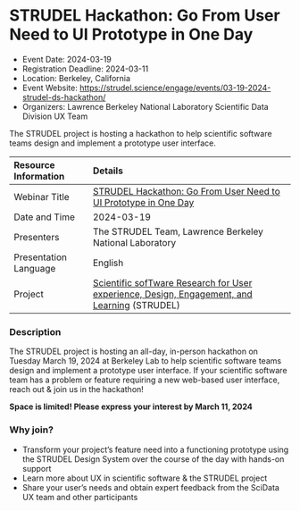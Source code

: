 # STRUDEL Hackathon: Go From User Need to UI Prototype in One Day

- Event Date: 2024-03-19
- Registration Deadline: 2024-03-11
- Location: Berkeley, California
- Event Website: <https://strudel.science/engage/events/03-19-2024-strudel-ds-hackathon/>
- Organizers: Lawrence Berkeley National Laboratory Scientific Data Division UX Team

The STRUDEL project is hosting a hackathon to help scientific software teams design and implement a prototype user interface.

Resource Information | Details
:--- | :---			   
Webinar Title | [STRUDEL Hackathon: Go From User Need to UI Prototype in One Day](https://strudel.science/engage/events/03-19-2024-strudel-ds-hackathon/)
Date and Time | 2024-03-19
Presenters | The STRUDEL Team, Lawrence Berkeley National Laboratory
Presentation Language | English
Project | [Scientific sofTware Research for User experience, Design, Engagement, and Learning](https://strudel.science/) (STRUDEL)

### Description

The STRUDEL project is hosting an all-day, in-person hackathon on Tuesday March 19, 2024 at Berkeley Lab to help scientific software teams design and implement a prototype user interface. If your scientific software team has a problem or feature requiring a new web-based user interface, reach out & join us in the hackathon!

<b>Space is limited! Please express your interest by March 11, 2024</b>

### Why join?

- Transform your project’s feature need into a functioning prototype using the STRUDEL Design System over the course of the day with hands-on support
- Learn more about UX in scientific software & the STRUDEL project
- Share your user’s needs and obtain expert feedback from the SciData UX team and other participants


<!---
Publish: yes
Topics: Online learning, user experience design 
--->
